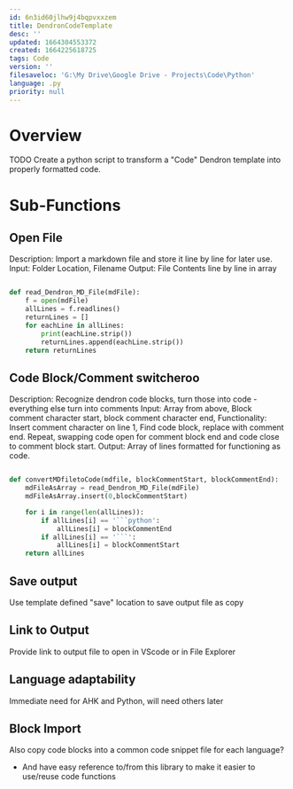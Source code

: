 ```yaml
---
id: 6n3id60jlhw9j4bqpvxxzem
title: DendronCodeTemplate
desc: ''
updated: 1664304553372
created: 1664225618725
tags: Code
version: ''
filesaveloc: 'G:\My Drive\Google Drive - Projects\Code\Python'
language: .py
priority: null
---
```


# Overview
TODO Create a python script to transform a "Code" Dendron template into properly formatted code.  


# Sub-Functions
<!-- Overview of any function interplay or broad overviews -->


## Open File
Description: Import a markdown file and store it line by line for later use. 
    Input: Folder Location, Filename
    Output: File Contents line by line in array

```python

def read_Dendron_MD_File(mdFile):
    f = open(mdFile)
    allLines = f.readlines()
    returnLines = []
    for eachLine in allLines:
        print(eachLine.strip())
        returnLines.append(eachLine.strip())
    return returnLines

```

## Code Block/Comment switcheroo
Description: Recognize dendron code blocks, turn those into code - everything else turn into comments
    Input: Array from above, Block comment character start, block comment character end, 
    Functionality: Insert comment character on line 1, Find code block, replace with comment end. Repeat, swapping code open for comment block end and code close to comment block start. 
    Output: Array of lines formatted for functioning as code.

```python

def convertMDfiletoCode(mdfile, blockCommentStart, blockCommentEnd):
    mdFileAsArray = read_Dendron_MD_File(mdFile)
    mdFileAsArray.insert(0,blockCommentStart)

    for i in range(len(allLines)):
        if allLines[i] == '```python':
            allLines[i] = blockCommentEnd
        if allLines[i] == '```':
            allLines[i] = blockCommentStart
    return allLines

```

## Save output
Use template defined "save" location to save output file as copy




## Link to Output
Provide link to output file to open in VScode or in File Explorer

## Language adaptability
Immediate need for AHK and Python, will need others later

## Block Import
Also copy code blocks into a common code snippet file for each language? 
- And have easy reference to/from this library to make it easier to use/reuse code functions










